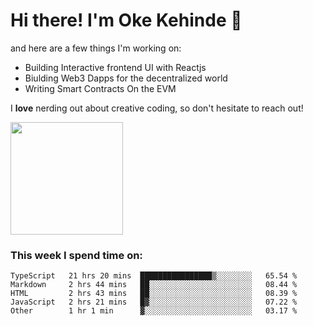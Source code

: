 # Hi there! I'm Oke Kehinde :cowboy_hat_face:

and here are a few things I'm working on:

- Building Interactive frontend UI with Reactjs
- Biulding Web3 Dapps for the decentralized world
- Writing Smart Contracts On the EVM

I **love** nerding out about creative coding, so don't hesitate to reach out!


<img height="180em" src="https://github-readme-stats.vercel.app/api?username=okeken&show_icons=true&hide_border=true&&count_private=true&include_all_commits=true" />

### This week I spend time on:

<!--START_SECTION:waka-->

```text
TypeScript   21 hrs 20 mins  ████████████████▒░░░░░░░░   65.54 %
Markdown     2 hrs 44 mins   ██░░░░░░░░░░░░░░░░░░░░░░░   08.44 %
HTML         2 hrs 43 mins   ██░░░░░░░░░░░░░░░░░░░░░░░   08.39 %
JavaScript   2 hrs 21 mins   █▓░░░░░░░░░░░░░░░░░░░░░░░   07.22 %
Other        1 hr 1 min      ▓░░░░░░░░░░░░░░░░░░░░░░░░   03.17 %
```

<!--END_SECTION:waka-->
